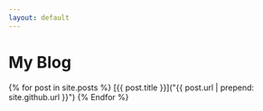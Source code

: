 ```yaml
---
layout: default
---
```


# My Blog

{% for post in site.posts %}
[{{ post.title }}]("{{ post.url | prepend: site.github.url }}")
{% Endfor %}
